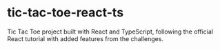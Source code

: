 # tic-tac-toe-react-ts
Tic Tac Toe project built with React and TypeScript, following the official React tutorial with added features from the challenges.
